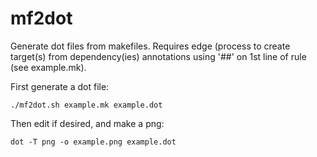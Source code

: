 # mf2dot
Generate dot files from makefiles. Requires edge (process to create target(s) from dependency(ies) annotations using '##' on 1st line of rule (see example.mk).

First generate a dot file:
```
./mf2dot.sh example.mk example.dot
```
  
Then edit if desired, and make a png:
```
dot -T png -o example.png example.dot
```


